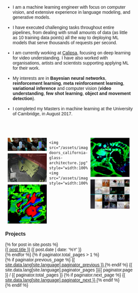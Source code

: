 <style>
    * {
  box-sizing: border-box;
}

body {
  margin: 0;
  font-family: Arial;
}

.header {
  text-align: center;
  padding: 32px;
}

.row {
  display: -ms-flexbox; /* IE10 */
  display: flex;
  -ms-flex-wrap: wrap; /* IE10 */
  flex-wrap: wrap;
  padding: 0 4px;
}

/* Create four equal columns that sits next to each other */
.column {
  -ms-flex: 33%; /* IE10 */
  flex: 33%;
  max-width: 33%;
  padding: 0 4px;
}

.column img {
  margin-top: 8px;
  vertical-align: middle;
  width: 100%;
}

/* Responsive layout - makes a two column-layout instead of four columns */
@media screen and (max-width: 800px) {
  .column {
    -ms-flex: 50%;
    flex: 50%;
    max-width: 50%;
  }
}

/* Responsive layout - makes the two columns stack on top of each other instead of next to each other */
@media screen and (max-width: 600px) {
  .column {
    -ms-flex: 100%;
    flex: 100%;
    max-width: 100%;
  }
}

</style>
* I am a machine learning engineer with focus on computer vision, and extensive experience in language modeling, and generative models. 
<br/><br/>
* I have executed challenging tasks throughout entire pipelines, from dealing with small amounts of data (as little as 10 training data points) all the way to deploying ML models that serve thousands of requests per second.
<br/><br/>
* I am currently working at [Calipsa](calipsa.io), focusing on deep learning for video understanding. I have also worked with organisations, artists and scientists supporting applying ML for their work.
<br/><br/>
* My interests are in **Bayesian neural networks**, **reinforcement learning**, **meta reinforcement learning**, **variational inference** and computer vision (**video understanding**, **few shot learning**, **object and movement detection**).
<br/><br/>
* I completed my Masters in machine learning at the University of Cambridge, in August 2017. 

<br/><br/>

<div class="row"> 
  <div class="column">
    <img src="/assets/images/fa/can1.jpg" style="width:100%">
    <img src="/assets/images/calipsa/calipsa.gif" style="width:100%">
    <img src="/assets/images/thedoors/zachblas_the-doors_GAN-LSD.jpg" style="width:100%">
    
  </div>
  <div class="column">
    
    <img src="/assets/images/thedoors/zachblas_the-doors_california-glass-architecture.jpg" style="width:100%">
    <img src="/assets/images/xin.jpg" style="width:100%">
    
  </div>  
  <div class="column">
    <img src="/assets/images/thedoors/zachblas_the-doors_GAN-brains-and-neural-networks3.jpg" style="width:100%">
    <img src="/assets/images/cad.jpg" style="width:100%">
<!--     <img src="/assets/images/thedoors/zachblas_the-doors_GAN-brains-and-neural-networks3.jpg" style="width:100%"> -->
    
  </div>
</div>


<!-- <div class="grid_gallery gallery cf" data-featherlight-gallery="" data-featherlight-filter="a.gallery" style="position: relative;height: 750px;">
<div class="grid-item" style="position: relative; left: 20%; top: 0px;">
<a href="" class="gallery" data-featherlight="image"><img src="/assets/images/calipsa/calipsa.gif" alt="The Doors" style="height: 300px">
<p class="wp-caption-text">Calipsa</p></a>
</div>

<div class="grid-item" style="position: absolute; left: -20%; top: 10px;">
<a href="" class="gallery" data-featherlight="image"><img src="/assets/images/thedoors/zachblas_the-doors_GAN-LSD.jpg" alt="The Doors" style="width: 40%">
<p class="wp-caption-text">The Doors (2020)</p></a>
</div>
    
<div class="grid-item" style="position: absolute; left: 1%; top: 280px;">
<a href="" class="gallery" data-featherlight="image"><img src="/assets/images/fa/can1.jpg" alt="The Doors" style="width: 500px">
<p class="wp-caption-text">Forensic Architecture</p></a>
</div>
    
<div class="grid-item" style="position: absolute; left: 60%; top: 280px;">
<a href="" class="gallery" data-featherlight="image"><img src="/assets/images/thedoors/zachblas_the-doors_california-glass-architecture.jpg" alt="The Doors" style="width: 340px">
<p class="wp-caption-text">The Doors (2020)</p></a>
</div>


    
<div class="grid-item" style="position: absolute; left: -1%; top: 420px;">
<a href="" class="gallery" data-featherlight="image"><img src="/assets/images/thedoors/zachblas_the-doors_GAN-brains-and-neural-networks3.jpg" alt="The Doors" style="width: 40%"></a>
</div>
</div> -->

### Projects ###
<article class="container-posts">
  {% for post in site.posts %}
  <div class="posts-list-item">
    <span class="posts-list-item-name float-left">
      <a href="{{ post.url }}">{{ post.title }}</a>
    </span>
    <span class="posts-list-item-date float-right">
      {{ post.date | date: '%Y' }}
    </span>
  </div>
  {% endfor %}
  {% if paginator.total_pages > 1 %}
  <div class="list-pagination">
    {% if paginator.previous_page %}
    <a href="{{ paginator.previous_page_path }}" class="float-left">
      {{ site.data.lang[site.language].paginator_previous }}
    </a>
    {% endif %}
    <span class="page_number">
      {{ site.data.lang[site.language].paginator_pages }}{{ paginator.page }} / {{ paginator.total_pages }}
    </span>
    {% if paginator.next_page %}
    <a href="{{ paginator.next_page_path }}" class="float-right">
      {{ site.data.lang[site.language].paginator_next }}
    </a>
    {% endif %}
  </div>
  {% endif %}
</article>
